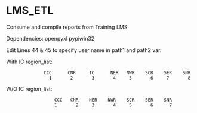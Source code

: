 # LMS_ETL
Consume and compile reports from Training LMS

Dependencies:
  openpyxl
  pypiwin32
  

Edit Lines 44 & 45 to specify user name in path1 and path2 var.


With IC region_list:

                  CCC      CNR     IC      NER   NWR    SCR    SER    SNR
                    1       2       3       4     5       6     7       8

W/O IC region_list:

                      CCC   CNR    NER    NWR    SCR    SER    SNR
                      1       2     3       4     5       6      7
